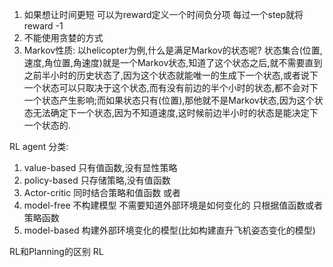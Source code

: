 1. 如果想让时间更短 可以为reward定义一个时间负分项 每过一个step就将reward -1
2. 不能使用贪婪的方式
3. Markov性质: 以helicopter为例,什么是满足Markov的状态呢? 状态集合(位置,速度,角位置,角速度)就是一个Markov状态,知道了这个状态之后,就不需要直到之前半小时的历史状态了,因为这个状态就能唯一的生成下一个状态,或者说下一个状态可以只取决于这个状态,而有没有前边的半个小时的状态,都不会对下一个状态产生影响;而如果状态只有(位置),那他就不是Markov状态,因为这个状态无法确定下一个状态,因为不知道速度,这时候前边半小时的状态是能决定下一个状态的.


RL agent 分类:
1. value-based 只有值函数,没有显性策略
2. policy-based 只存储策略,没有值函数
3. Actor-critic 同时结合策略和值函数
或者
1. model-free 不构建模型 不需要知道外部环境是如何变化的 只根据值函数或者策略函数
2. model-based 构建外部环境变化的模型(比如构建直升飞机姿态变化的模型)

RL和Planning的区别
RL
